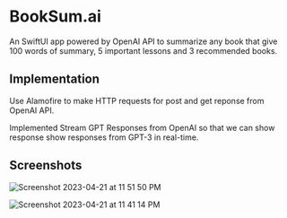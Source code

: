 
# BookSum.ai

An SwiftUI app powered by OpenAI API to summarize any book that give 100 words of summary, 5 important lessons and 3 recommended books.
## Implementation

Use Alamofire to make HTTP requests for post and get reponse from OpenAI API.

Implemented Stream GPT Responses from OpenAI so that we can show response show responses from GPT-3 in real-time.



## Screenshots
![Screenshot 2023-04-21 at 11 51 50 PM](https://user-images.githubusercontent.com/54074733/233680527-2edb06c3-bea7-4942-b326-c52a567456fa.png)

![Screenshot 2023-04-21 at 11 41 14 PM](https://user-images.githubusercontent.com/54074733/233679092-c4a0ef45-e09a-437f-b90b-ffc9277470dd.png)
